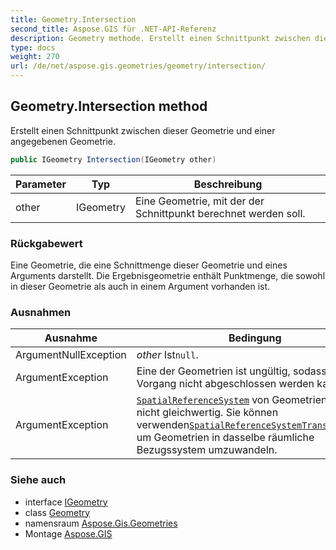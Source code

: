```yaml
---
title: Geometry.Intersection
second_title: Aspose.GIS für .NET-API-Referenz
description: Geometry methode. Erstellt einen Schnittpunkt zwischen dieser Geometrie und einer angegebenen Geometrie.
type: docs
weight: 270
url: /de/net/aspose.gis.geometries/geometry/intersection/
---
```

## Geometry.Intersection method

Erstellt einen Schnittpunkt zwischen dieser Geometrie und einer angegebenen Geometrie.

```csharp
public IGeometry Intersection(IGeometry other)
```

| Parameter | Typ | Beschreibung |
| --- | --- | --- |
| other | IGeometry | Eine Geometrie, mit der der Schnittpunkt berechnet werden soll. |

### Rückgabewert

Eine Geometrie, die eine Schnittmenge dieser Geometrie und eines Arguments darstellt. Die Ergebnisgeometrie enthält Punktmenge, die sowohl in dieser Geometrie als auch in einem Argument vorhanden ist.

### Ausnahmen

| Ausnahme | Bedingung |
| --- | --- |
| ArgumentNullException | *other* Ist`null`. |
| ArgumentException | Eine der Geometrien ist ungültig, sodass der Vorgang nicht abgeschlossen werden kann. |
| ArgumentException | [`SpatialReferenceSystem`](../../igeometry/spatialreferencesystem/) von Geometrien sind nicht gleichwertig. Sie können verwenden[`SpatialReferenceSystemTransformation`](../../../aspose.gis.spatialreferencing/spatialreferencesystemtransformation/) um Geometrien in dasselbe räumliche Bezugssystem umzuwandeln. |

### Siehe auch

* interface [IGeometry](../../igeometry/)
* class [Geometry](../)
* namensraum [Aspose.Gis.Geometries](../../geometry/)
* Montage [Aspose.GIS](../../../)


